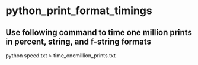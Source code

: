 # python_print_format_timings

## Use following command to time one million prints in percent, string, and f-string formats
python speed.txt > time_onemillion_prints.txt
